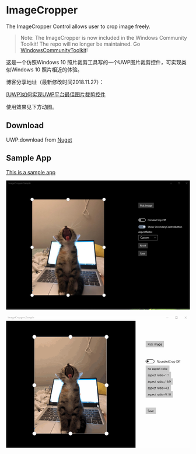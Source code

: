 # ImageCropper
The ImageCropper Control allows user to crop image freely.
>Note: The ImageCropper is now included in the Windows Community Toolkit! The repo will no longer be maintained.
Go [WindowsCommunityToolkit](https://github.com/windows-toolkit/WindowsCommunityToolkit)!

这是一个仿照Windows 10 照片裁剪工具写的一个UWP图片裁剪控件，可实现类似Windows 10 照片相近的体验。

博客分享地址（最新修改时间2018.11.27）：

[[UWP]如何实现UWP平台最佳图片裁剪控件](https://www.cnblogs.com/hhchaos/p/10021952.html)

使用效果见下方动图。

## Download

UWP:download from [Nuget](https://www.nuget.org/packages/ImageCropper.UWP/)

## Sample App

[This is a sample app](https://github.com/HHChaos/ImageCropper/tree/master/ImageCropper.Sample)

![Screenshot](Screenshot/screenshot.jpg)

![Screenshot](Screenshot/screenshot1.gif)
